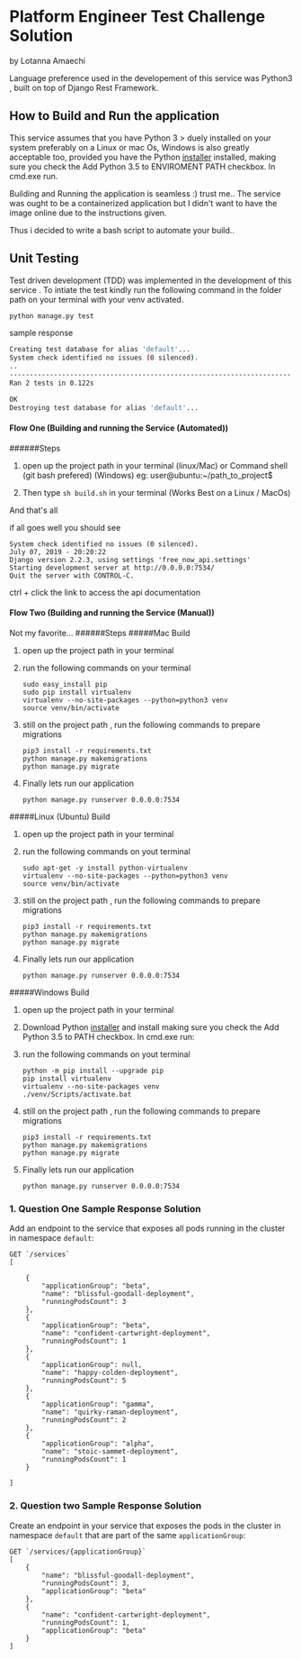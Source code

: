 # Platform Engineer Test Challenge Solution
by Lotanna Amaechi

Language preference used in the developement of this service was Python3 , built on top of Django Rest Framework.

## How to Build and Run the application

This service assumes that you have Python 3 >  duely installed on your system preferably on a Linux or mac Os, Windows is also greatly acceptable too,
provided you have the Python [installer](https://www.python.org/ftp/python/3.5.1/python-3.5.1-amd64.exe) installed, making sure you check the Add Python 3.5 to ENVIROMENT PATH checkbox. In cmd.exe run.

Building and Running the application is seamless :) trust me..
The service was ought to be a containerized application but I didn't want to have the image online  due to the instructions
given.

Thus i decided to write a bash script to automate your build..  

## Unit Testing

Test driven development (TDD) was implemented in the development of this service . To intiate the test kindly run the
following command in the folder path on your terminal with your venv activated.
```bash
python manage.py test
```    
sample response

```bash
Creating test database for alias 'default'...
System check identified no issues (0 silenced).
..
----------------------------------------------------------------------
Ran 2 tests in 0.122s

OK
Destroying test database for alias 'default'...

```



#### Flow One (Building and running the Service (Automated))
######Steps
1. open up the project path in your terminal (linux/Mac) or Command shell (git bash prefered) (Windows)
eg: user@ubuntu:~/path_to_project$ 

2. Then type ```sh build.sh``` in your terminal (Works Best on a Linux / MacOs)

And that's all

if all goes well you should see
```
System check identified no issues (0 silenced).
July 07, 2019 - 20:20:22
Django version 2.2.3, using settings 'free_now_api.settings'
Starting development server at http://0.0.0.0:7534/
Quit the server with CONTROL-C.

```
ctrl + click the link to access the api documentation


#### Flow Two (Building and running the Service (Manual))
Not my favorite...
######Steps
#####Mac Build
1. open up the project path in your terminal 
2. run the following commands on your terminal
    ```
    sudo easy_install pip
    sudo pip install virtualenv
    virtualenv --no-site-packages --python=python3 venv
    source venv/bin/activate
    ```
3. still on the project path , run the following commands to prepare migrations
    
    ```
    pip3 install -r requirements.txt
    python manage.py makemigrations
    python manage.py migrate
    ```
4. Finally lets run our application
    ```
    python manage.py runserver 0.0.0.0:7534
    
    ```

#####Linux (Ubuntu) Build
1. open up the project path in your terminal 
2. run the following commands on yout terminal
    ```
    sudo apt-get -y install python-virtualenv
    virtualenv --no-site-packages --python=python3 venv
    source venv/bin/activate
    ```
3. still on the project path , run the following commands to prepare migrations
    
    ```
    pip3 install -r requirements.txt
    python manage.py makemigrations
    python manage.py migrate
    ```
4. Finally lets run our application
    ```
    python manage.py runserver 0.0.0.0:7534
    
    ```

#####Windows Build
1. open up the project path in your terminal 
2. Download Python [installer](https://www.python.org/ftp/python/3.5.1/python-3.5.1-amd64.exe) and install making sure you check the Add Python 3.5 to PATH checkbox. In cmd.exe run:
3. run the following commands on yout terminal
    ```
    python -m pip install --upgrade pip
    pip install virtualenv
    virtualenv --no-site-packages venv
    ./venv/Scripts/activate.bat
    ```
4. still on the project path , run the following commands to prepare migrations
    
    ```
    pip3 install -r requirements.txt
    python manage.py makemigrations
    python manage.py migrate
    ```
5. Finally lets run our application
    ```
    python manage.py runserver 0.0.0.0:7534
    
    ```
    

### 1. Question One Sample Response Solution

Add an endpoint to the service that exposes all pods running in the cluster in namespace `default`:

```
GET `/services`
[

    {
        "applicationGroup": "beta",
        "name": "blissful-goodall-deployment",
        "runningPodsCount": 3
    },
    {
        "applicationGroup": "beta",
        "name": "confident-cartwright-deployment",
        "runningPodsCount": 1
    },
    {
        "applicationGroup": null,
        "name": "happy-colden-deployment",
        "runningPodsCount": 5
    },
    {
        "applicationGroup": "gamma",
        "name": "quirky-raman-deployment",
        "runningPodsCount": 2
    },
    {
        "applicationGroup": "alpha",
        "name": "stoic-sammet-deployment",
        "runningPodsCount": 1
    }

]
```

### 2. Question two Sample Response Solution

Create an endpoint in your service that exposes the pods in the cluster in namespace `default` that are part of the same `applicationGroup`:

```
GET `/services/{applicationGroup}`
[
    {
        "name": "blissful-goodall-deployment",
        "runningPodsCount": 3,
        "applicationGroup": "beta"
    },
    {
        "name": "confident-cartwright-deployment",
        "runningPodsCount": 1,
        "applicationGroup": "beta"
    }
]
```
